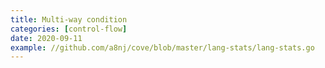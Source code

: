 ```yaml
---
title: Multi-way condition
categories: [control-flow]
date: 2020-09-11
example: //github.com/a8nj/cove/blob/master/lang-stats/lang-stats.go
---
```

